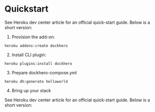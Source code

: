 # Quickstart

See Heroku dev center article for an official quick-start guide. Below is a short version:

1. Provision the add-on:

  `heroku addons:create dockhero`

2. Install CLI plugin: 
  
  `heroku plugins:install dockhero`

3. Prepare dockhero-compose.yml

  `heroku dh:generate helloworld`

4. Bring up your stack

See Heroku dev center article for an official quick-start guide. Below is a short version:

